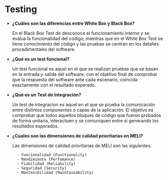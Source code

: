 # Testing

* <b> ¿Cuáles son las diferencias entre White Box y Black Box? </b>
    
    En el Black Box Test de desconoce el funcionamiento interno y se evalua la funcionalidad del código, mientras que en el White Box Test se tiene conocimiento del código y las pruebas se centran en los detalles procedimentales del software.

* <b> ¿Qué es un test funcional? </b> 

    Un test funcional es aquel en el que se realizan pruebas que se basan en la entrada y salida del software, con el objetivo final de comprobar que la respuesta del software ante cada escenario, coincida exactamente con el resultado esperado.

* <b> ¿Qué es un Test de Integración? </b>

    Un test de integracion es aquel en el que se prueba la comunicación entre distintos componentes o capas de la aplicación. El objetivo es comprobar que todos aquellos bloques de código que fueron probados de forma unitaria, interactuen y se comuniquen entre sí generando los resultados esperados.

* <b>  ¿Cuales son las dimensiones de calidad prioritarias en MELI? </b>

    Las dimensiones de calidad prioritarias de MELI son las siguientes:
        
        - Funcionalidad (Functionality)
        - Rendimiento (Perfomance)
        - Fiabilidad (Reliability)
        - Seguridad (Security)
        - Mantenibilidad (Maintainability)